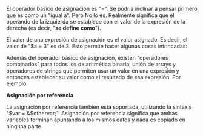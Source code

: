 El operador básico de asignación es "=". Se podría inclinar a pensar primero que 
es como un "igual a". Pero No lo es. Realmente significa que el operando de la izquierda 
se establece con el valor de la expresión de la derecha (es decir, "<strong>se define como</strong>"). 
<p>
 El valor de una expresión de asignación es el valor asignado. Es decir, 
el valor de "$a = 3" es de 3. Esto permite hacer algunas cosas intrincadas: 

<?php

$a = ($b = 4) + 5; // ahora $a es igual a 9 y $b se ha establecido en 4.

?>



Además del operador básico de asignación, existen "operadores combinados" 
para todos los de aritmética binaria, unión de arrays y operadores de 
strings que permiten usar un valor en una expresión y entonces establecer 
su valor como el resultado de esa expresión. Por ejemplo:

<p>

<?php

$a = 3;
$a += 5; // establece $a en 8, como si se hubiera dicho: $a = $a + 5;
$b = "Hola ";
$b .= "ahí!"; // establece $b en "Hola ahí!", al igual que $b = $b . "ahí!";

?>

<strong>Asignación por referencia</strong>

La asignación por referencia también está soportada, utilizando la sintaxis 
"$var = &$othervar;". Asignación por referencia significa que ambas variables 
terminan apuntando a los mismos datos y nada es copiado en ninguna parte. 


<?php
$a = 3;
$b = &$a; // $b es una referencia para $a

print "$a\n"; // muestra 3
print "$b\n"; // muestra 3

$a = 4; // cambia $a

print "$a\n"; // muestra 4
print "$b\n"; // muestra 4 también, dado que $b es una referencia para $a, la cual ha
              // sido cambiada
?>







